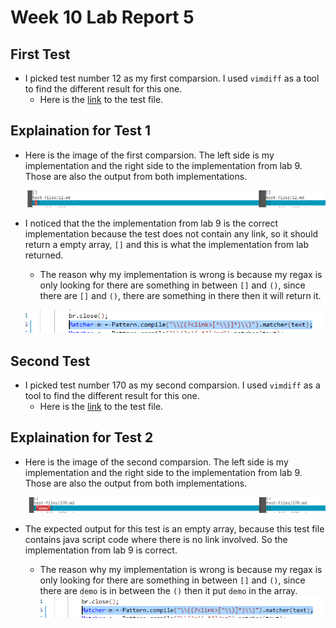 # Week 10 Lab Report 5

## First Test

* I picked test number 12 as my first comparsion. I used `vimdiff` as a tool
to find the different result for this one.
    * Here is the [link](https://github.com/nidhidhamnani/markdown-parser/blob/main/test-files/12.md) to the test file.

## Explaination for Test 1

* Here is the image of the first comparsion. The left side is my implementation
and the right side to the implementation from lab 9. Those are also the output
from both implementations.

    ![Image](12.png)

* I noticed that the the implementation from lab 9 is the correct implementation because the test
does not contain any link, so it should return a empty array, `[]` and this is
what the implementation from lab returned.

    * The reason why my implementation is wrong is because my regax is only
    looking for there are something in between `[]` and `()`, since there are 
    `[]` and `()`, there are something in there then it will return it.

    ![Image](change.png)

## Second Test
* I picked test number 170 as my second comparsion. I used `vimdiff` as a tool
to find the different result for this one.
    * Here is the [link](https://github.com/nidhidhamnani/markdown-parser/blob/main/test-files/170.md) to the test file.

## Explaination for Test 2

* Here is the image of the second comparsion. The left side is my implementation
and the right side to the implementation from lab 9. Those are also the output
from both implementations.

    ![Image](170.png)

* The expected output for this test is an empty array, because this test file
contains java script code where there is no link involved. So the implementation
from lab 9 is correct.

    * The reason why my implementation is wrong is because my regax is only
    looking for there are something in between `[]` and `()`, since there are 
    `demo` is in between the `()` then it put `demo` in the array.
    ![Image](change.png)